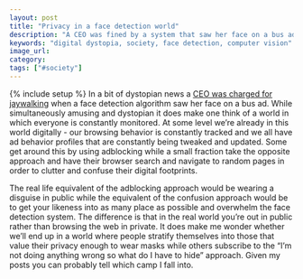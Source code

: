 ```yaml
---
layout: post
title: "Privacy in a face detection world"
description: "A CEO was fined by a system that saw her face on a bus ad. Will digital adblocking bleed into the real world?"
keywords: "digital dystopia, society, face detection, computer vision"
image_url:
category:
tags: ["#society"]
---
```

{% include setup %}
In a bit of dystopian news a [CEO was charged for jaywalking](https://www.caixinglobal.com/2018-11-22/ai-mistakes-bus-side-ad-for-famous-ceo-charges-her-with-jaywalkingdo-101350772.html) when a face detection algorithm saw her face on a bus ad. While simultaneously amusing and dystopian it does make one think of a world in which everyone is constantly monitored. At some level we’re already in this world digitally - our browsing behavior is constantly tracked and we all have ad behavior profiles that are constantly being tweaked and updated. Some get around this by using adblocking while a small fraction take the opposite approach and have their browser search and navigate to random pages in order to clutter and confuse their digital footprints.

The real life equivalent of the adblocking approach would be wearing a disguise in public while the equivalent of the confusion approach would be to get your likeness into as many place as possible and overwhelm the face detection system. The difference is that in the real world you’re out in public rather than browsing the web in private. It does make me wonder whether we’ll end up in a world where people stratify themselves into those that value their privacy enough to wear masks while others subscribe to the “I’m not doing anything wrong so what do I have to hide” approach. Given my posts you can probably tell which camp I fall into.
